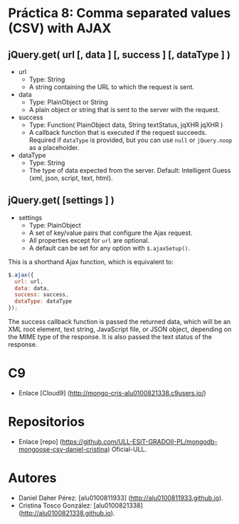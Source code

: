 # Práctica 8: Comma separated values (CSV) with AJAX

## jQuery.get( url [, data ] [, success ] [, dataType ] )
* url
  * Type: String
  * A string containing the URL to which the request is sent.
* data
  * Type: PlainObject or String
  * A plain object or string that is sent to the server with the request.
* success
  * Type: Function( PlainObject data, String textStatus, jqXHR jqXHR )
  * A callback function that is executed if the request succeeds.
    Required if `dataType` is provided, but you can use `null` or `jQuery.noop` as a placeholder.
* dataType
  * Type: String
  * The type of data expected from the server. Default: Intelligent Guess (xml, json, script, text, html).

## jQuery.get( [settings ] )
* settings
  * Type: PlainObject
  * A set of key/value pairs that configure the Ajax request.
  * All properties except for `url` are optional.
  * A default can be set for any option with `$.ajaxSetup()`.

This is a shorthand Ajax function, which is equivalent to:

```javascript
$.ajax({
  url: url,
  data: data,
  success: success,
  dataType: dataType
});
```

The success callback function is passed the returned data, which will be an XML root element, text string, JavaScript file, or JSON object, depending on the MIME type of the response. It is also passed the text status of the response.

# C9
* Enlace [Cloud9] (http://mongo-cris-alu0100821338.c9users.io/)

# Repositorios
* Enlace [repo] (https://github.com/ULL-ESIT-GRADOII-PL/mongodb-mongoose-csv-daniel-cristina) Oficial-ULL.

# Autores
* Daniel Daher Pérez: [alu0100811933] (http://alu0100811933.github.io﻿).
* Cristina Tosco González: [alu0100821338] (http://alu0100821338.github.io﻿).
